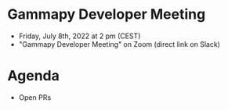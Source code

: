 # Gammapy Developer Meeting

* Friday, July 8th, 2022 at 2 pm (CEST)
* "Gammapy Developer Meeting" on Zoom (direct link on Slack)
# Agenda

* Open PRs


 


